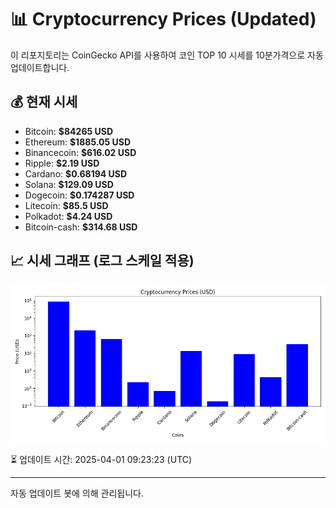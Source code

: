 
# 📊 Cryptocurrency Prices (Updated)

이 리포지토리는 CoinGecko API를 사용하여 코인 TOP 10 시세를 10분가격으로 자동 업데이트합니다.

## 💰 현재 시세
- Bitcoin: **$84265 USD**
- Ethereum: **$1885.05 USD**
- Binancecoin: **$616.02 USD**
- Ripple: **$2.19 USD**
- Cardano: **$0.68194 USD**
- Solana: **$129.09 USD**
- Dogecoin: **$0.174287 USD**
- Litecoin: **$85.5 USD**
- Polkadot: **$4.24 USD**
- Bitcoin-cash: **$314.68 USD**

## 📈 시세 그래프 (로그 스케일 적용)
![Crypto Prices](crypto_prices.png)

⏳ 업데이트 시간: 2025-04-01 09:23:23 (UTC)

---
자동 업데이트 봇에 의해 관리됩니다.
